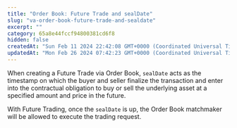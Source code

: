```yaml
---
title: "Order Book: Future Trade and sealDate"
slug: "va-order-book-future-trade-and-sealdate"
excerpt: ""
category: 65a8e44fccf94800381cd6f8
hidden: false
createdAt: "Sun Feb 11 2024 22:42:08 GMT+0000 (Coordinated Universal Time)"
updatedAt: "Mon Feb 26 2024 07:42:23 GMT+0000 (Coordinated Universal Time)"
---
```

When creating a Future Trade via Order Book, `sealDate` acts as the timestamp on which the buyer and seller finalize the transaction and enter into the contractual obligation to buy or sell the underlying asset at a specified amount and price in the future.

With Future Trading, once the `sealDate` is up, the Order Book matchmaker will be allowed to execute the trading request.

